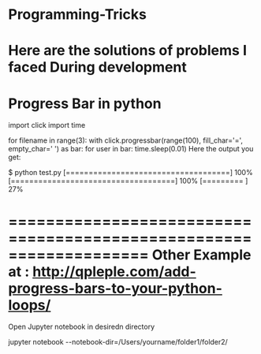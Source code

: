 # Programming-Tricks
Here are the solutions of problems I faced During development
===================================================================
Progress Bar in python
===================================================================
import click
import time

for filename in range(3):
    with click.progressbar(range(100), fill_char='=', empty_char=' ') as bar:
        for user in bar:
            time.sleep(0.01)
Here the output you get:

$ python test.py
  [====================================]  100%
  [====================================]  100%
  [=========                           ]   27%
  
  ===================================================================
  Other Example at : http://qpleple.com/add-progress-bars-to-your-python-loops/
  ===================================================================


Open Jupyter notebook in desiredn directory

jupyter notebook --notebook-dir=/Users/yourname/folder1/folder2/

